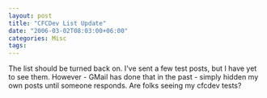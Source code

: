 ```yaml
---
layout: post
title: "CFCDev List Update"
date: "2006-03-02T08:03:00+06:00"
categories: Misc 
tags: 
---
```


The list should be turned back on. I've sent a few test posts, but I have yet to see them. However - GMail has done that in the past - simply hidden my own posts until someone responds. Are folks seeing my cfcdev tests?